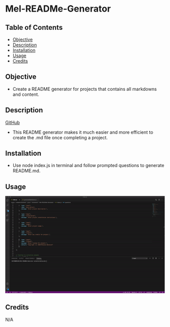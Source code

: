 # Mel-READMe-Generator

## Table of Contents

* [Objective](#Objective)
* [Description](#Description)
* [Installation](#Installation)
* [Usage](#usage)
* [Credits](#credits)

 ## Objective
 
 - Create a README generator for projects that contains all markdowns and content.
 
 ## Description
 
 [GitHub](https://github.com/mbostwick1/Mel-READMe-Generator)
  
 - This README generator makes it much easier and more efficient to create the .md file once completing a project.
 
  ## Installation

- Use node index.js in terminal and follow prompted questions to generate README.md.

 ## Usage

![README Demo](Demo.gif)

## Credits
N/A

